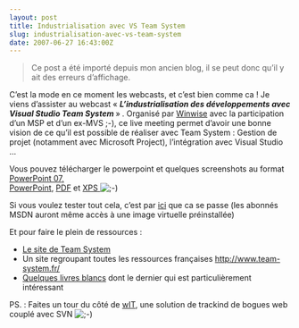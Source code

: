 ```yaml
---
layout: post
title: Industrialisation avec VS Team System
slug: industrialisation-avec-vs-team-system
date: 2007-06-27 16:43:00Z
---
```


<blockquote>   <p>Ce post a été importé depuis mon ancien blog, il se peut donc qu’il y ait des erreurs d’affichage.</p> </blockquote>  <p>C’est la mode en ce moment les webcasts, et c’est bien comme ca ! Je viens d’assister au webcast « <strong><em>L’industrialisation des développements avec Visual Studio Team System </em></strong>»<strong><em> </em></strong>. Organisé par <a href="http://www.winwise.fr/">Winwise</a> avec la participation d’un MSP et d’un ex-MVS ;-), ce live meeting permet d’avoir une bonne vision de ce qu’il est possible de réaliser avec Team System : Gestion de projet (notamment avec Microsoft Project), l’intégration avec Visual Studio … </p>  <p>Vous pouvez télécharger le powerpoint et quelques screenshots au format <a href="http://www.mediafire.com/?a045sev0wm5">PowerPoint 07,</a>    <br /><a href="http://www.mediafire.com/?2edm12yqzy0">PowerPoint</a>, <a href="http://www.mediafire.com/?dnmjzotg13t">PDF</a> et <a href="http://www.mediafire.com/?bs5msom1v4y">XPS </a><img alt=";-)" src="http://www.maneu.fr/wp-includes/images/smilies/icon_wink.gif" /></p>  <p>Si vous voulez tester tout cela, c’est par <a href="http://msdn2.microsoft.com/fr-fr/evalcenter/bb188238.aspx">ici</a> que ca se passe (les abonnés MSDN auront même accès à une image virtuelle préinstallée) </p>  <p>Et pour faire le plein de ressources : </p>  <ul>   <li><a href="http://msdn2.microsoft.com/fr-fr/teamsystem/default.aspx">Le site de Team System</a></li>    <li>Un site regroupant toutes les ressources françaises <a href="http://www.team-system.fr/default.aspx">http://www.team-system.fr/</a></li>    <li><a href="http://msdn2.microsoft.com/fr-fr/teamsystem/bb383578.aspx">Quelques livres blancs</a> dont le dernier qui est particulièrement intéressant </li> </ul>  <p>PS. : Faites un tour du côté de <a href="http://www.waterproof.fr/products/wit/">wIT</a>, une solution de trackind de bogues web couplé avec SVN <img alt=";-)" src="http://www.maneu.fr/wp-includes/images/smilies/icon_wink.gif" /></p>
